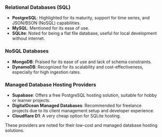 
### Relational Databases (SQL)
- **PostgreSQL**: Highlighted for its maturity, support for time series, and JSON/BSON (NoSQL) capabilities.
- **MySQL**: Mentioned for its ease of use.
- **SQLite**: Noted for being a flat file database, useful for local development without internet.

### NoSQL Databases
- **MongoDB**: Praised for its ease of use and lack of schema constraints.
- **DynamoDB**: Recognized for its scalability and cost-effectiveness, especially for high ingestion rates.

### Managed Database Hosting Providers
- **Supabase**: Offers a free PostgreSQL hosting solution, suitable for hobby or learner projects.
- **DigitalOcean Managed Databases**: Recommended for freelance projects due to its client management setup and developer experience.
- **Cloudflare D1**: A very cheap option for SQLite hosting.

These providers are noted for their low-cost and managed database hosting solutions.
